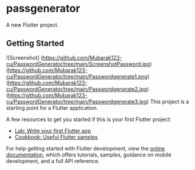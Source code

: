 # passgenerator

A new Flutter project.

## Getting Started
![Screenshot]
(https://github.com/Mubarak123-cu/PasswordGenerator/tree/main/ScreenshotPassword.jpg)
(https://github.com/Mubarak123-cu/PasswordGenerator/tree/main/Passwordgenerate1.png)
(https://github.com/Mubarak123-cu/PasswordGenerator/tree/main/Passwordgenerate2.jpg)
(https://github.com/Mubarak123-cu/PasswordGenerator/tree/main/Passwordgenerate3.jpg)
This project is a starting point for a Flutter application.

A few resources to get you started if this is your first Flutter project:

- [Lab: Write your first Flutter app](https://docs.flutter.dev/get-started/codelab)
- [Cookbook: Useful Flutter samples](https://docs.flutter.dev/cookbook)

For help getting started with Flutter development, view the
[online documentation](https://docs.flutter.dev/), which offers tutorials,
samples, guidance on mobile development, and a full API reference.
